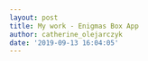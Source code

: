 ```yaml
---
layout: post
title: My work - Enigmas Box App
author: catherine_olejarczyk
date: '2019-09-13 16:04:05'
---
```


